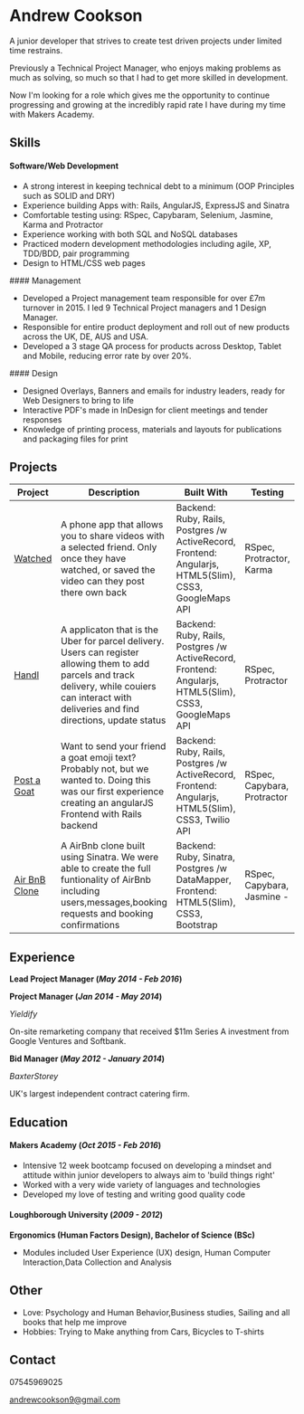 # Andrew Cookson

A junior developer that strives to create test driven projects under limited time restrains.

Previously a Technical Project Manager, who enjoys making problems as much as solving, so much so that I had to get more skilled in development.

Now I'm looking for a role which gives me the opportunity to continue progressing and growing at the incredibly rapid rate I have during my time with Makers Academy.

## Skills

#### Software/Web Development

* A strong interest in keeping technical debt to a minimum (OOP Principles such as SOLID and DRY)
* Experience building Apps with: Rails, AngularJS, ExpressJS and Sinatra
* Comfortable testing using: RSpec, Capybaram, Selenium, Jasmine, Karma and Protractor
* Experience working with both SQL and NoSQL databases
* Practiced modern development methodologies including agile, XP, TDD/BDD, pair programming
* Design to HTML/CSS web pages

#### Management

* Developed a Project management team responsible for over £7m turnover in 2015. I led 9 Technical Project managers and 1 Design Manager.
* Responsible for entire product deployment and roll out of new products across the UK, DE, AUS and USA.
* Developed a 3 stage QA process for products across Desktop, Tablet and Mobile, reducing error rate by over 20%.

#### Design

* Designed Overlays, Banners and emails for industry leaders, ready for Web Designers to bring to life
* Interactive PDF's made in InDesign for client meetings and tender responses
* Knowledge of printing process, materials and layouts for publications and packaging files for print

## Projects

Project | Description | Built With | Testing
--- | --- | --- | ---
[Watched](https://github.com/acookson91/watched) | A phone app that allows you to share videos with a selected friend. Only once they have watched, or saved the video can they post there own back| Backend: Ruby, Rails, Postgres /w ActiveRecord, Frontend: Angularjs, HTML5(Slim), CSS3, GoogleMaps API | RSpec, Protractor, Karma
[Handl](https://github.com/acookson91/handl-frontend) | A applicaton that is the Uber for parcel delivery.  Users can register allowing them to add parcels and track delivery, while couiers can interact with deliveries and find directions, update status| Backend: Ruby, Rails, Postgres /w ActiveRecord, Frontend: Angularjs, HTML5(Slim), CSS3, GoogleMaps API | RSpec, Protractor
[Post a Goat](https://github.com/acookson91/post-a-goat) | Want to send your friend a goat emoji text? Probably not, but we wanted to. Doing this was our first experience creating an angularJS Frontend with Rails backend   | Backend: Ruby, Rails, Postgres /w ActiveRecord,<br> Frontend: Angularjs, HTML5(Slim), CSS3, Twilio API | RSpec, Capybara, Protractor
[Air BnB Clone](https://github.com/acookson91/makers_bnb) | A AirBnb clone built using Sinatra. We were able to create the full funtionality of AirBnb including users,messages,booking requests and booking confirmations | Backend: Ruby, Sinatra, Postgres /w DataMapper, Frontend: HTML5(Slim), CSS3, Bootstrap| RSpec, Capybara, Jasmine -



## Experience


__Lead Project Manager (_May 2014 - Feb 2016_)__

__Project Manager (_Jan 2014 - May 2014_)__

_Yieldify_

On-site remarketing company that received $11m Series A investment from Google Ventures and Softbank.

__Bid Manager (_May 2012 - January 2014_)__

_BaxterStorey_

UK's largest independent contract catering firm.

## Education

#### Makers Academy (_Oct 2015 - Feb 2016_)

* Intensive 12 week bootcamp focused on developing a mindset and attitude within junior developers to always aim to 'build things right'
* Worked with a very wide variety of languages and technologies
* Developed my love of testing and writing good quality code


#### Loughborough University (_2009 - 2012_)

__Ergonomics (Human Factors Design), Bachelor of Science (BSc)__

* Modules included User Experience (UX) design, Human Computer Interaction,Data Collection and Analysis

## Other

* Love: Psychology and Human Behavior,Business studies, Sailing and all books that help me improve
* Hobbies: Trying to Make anything from Cars, Bicycles to T-shirts

## Contact

07545969025

andrewcookson9@gmail.com
